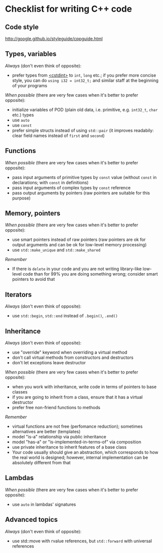 # Checklist for writing C++ code

## Code style
http://google.github.io/styleguide/cppguide.html

## Types, variables
_Always_ (don't even think of opposite):
- prefer types from [\<cstdint\>](http://en.cppreference.com/w/cpp/header/cstdint) to `int`, `long` etc.; if you prefer more concise style, you can do `using i32 = int32_t;` and similar staff at the beginning of your programs 

_When possible_ (there are very few cases when it's better to prefer opposite):
- initialize variables of POD (plain old data, i.e. primitive, e.g. `int32_t`, `char` etc.) types
- use `auto`
- use `const`
- prefer simple structs instead of using `std::pair` (it improves readabily: clear field names instead of `first` and `second`)

## Functions

_When possible_ (there are very few cases when it's better to prefer opposite):
- pass input arguments of primitive types by `const` value (without `const` in declarations; with `const` in definitions)
- pass input arguments of complex types by `const` reference
- pass output arguments by pointers (raw pointers are suitable for this purpose)

## Memory, pointers
_When possible_ (there are very few cases when it's better to prefer opposite):
- use smart pointers instead of raw pointers (raw pointers are ok for output arguments and can be ok for low-level memory processing)
- use `std::make_unique` and `std::make_shared`

_Remember_
- If there is `delete` in your code and you are not writing library-like low-level code than for 99% you are doing something wrong; consider smart pointers to avoid that

## Iterators
_Always_ (don't even think of opposite):
- use `std::begin`, `std::end` instead of `.begin()`, `.end()`

## Inheritance
_Always_ (don't even think of opposite):
- use "override" keyword when overriding a virtual method
- don't call virtual methods from constructors and destructors
- don't let exceptions leave destructor

_When possible_ (there are very few cases when it's better to prefer opposite):
- when you work with inheritance, write code in terms of pointers to base classes
- if you are going to inherit from a class, ensure that it has a virtual destructor
- prefer free non-friend functions to methods

_Remember_
- virtual functions are not free (perfomance reduction); sometimes alternatives are better (templates)
- model "is-a" relationship via public inheritance
- model "has-a" or "is-implemented-in-terms-of" via composition
- use private inheritance to inherit features of a base class
- Your code usually should give an abstraction, which corresponds to how the real world is designed; however, internal implementation can be absolutely different from that

## Lambdas
_When possible_ (there are very few cases when it's better to prefer opposite):
- use `auto` in lambdas' signatures

## Advanced topics
_Always_ (don't even think of opposite):
- use std::move with rvalue references, but `std::forward` with universal references
